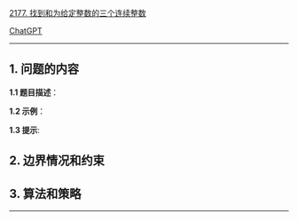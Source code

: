 [2177. 找到和为给定整数的三个连续整数](https://leetcode.cn/problems/find-three-consecutive-integers-that-sum-to-a-given-number)

[ChatGPT](chat.openai.com)

---

## 1. 问题的内容
**1.1 题目描述**：

**1.2 示例**：

**1.3 提示**:

## 2. 边界情况和约束


## 3. 算法和策略

---

